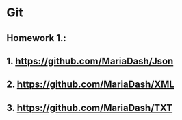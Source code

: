 # Git 
## Homework 1.:
## 1. https://github.com/MariaDash/Json
## 2. https://github.com/MariaDash/XML
## 3. https://github.com/MariaDash/TXT
